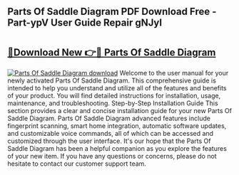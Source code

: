 ## Parts Of Saddle Diagram PDF Download Free - Part-ypV User Guide Repair gNJyI

# <h2><a href="http://dfhj5f.blite.top/?on=Parts+Of+Saddle+Diagram">🔗Download New 👉🔴 Parts Of Saddle Diagram</a></h2>

[![Parts Of Saddle Diagram download](https://i.imgur.com/lujVjoI.png)](http://dfhj5f.blite.top/?on=Parts+Of+Saddle+Diagram)
Welcome to the user manual for your newly activated Parts Of Saddle Diagram. This comprehensive guide is intended to help you understand and utilize all of the features and benefits of your product. You will find detailed instructions for installation, usage, maintenance, and troubleshooting. Step-by-Step Installation Guide This section provides a clear and concise installation guide for your new Parts Of Saddle Diagram. Parts Of Saddle Diagram advanced features include fingerprint scanning, smart home integration, automatic software updates, and customizable voice commands, all of which can be accessed and customized through the user interface. It's our hope that the Parts Of Saddle Diagram has been a helpful companion as you explore the features of your new item. If you have any questions or concerns, please do not hesitate to contact our customer support team.
